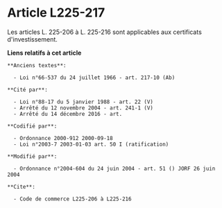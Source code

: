 # Article L225-217

Les articles L. 225-206 à L. 225-216 sont applicables aux certificats d'investissement.

**Liens relatifs à cet article**

	**Anciens textes**:

	  - Loi n°66-537 du 24 juillet 1966 - art. 217-10 (Ab)

	**Cité par**:

	  - Loi n°88-17 du 5 janvier 1988 - art. 22 (V)
	  - Arrêté du 12 novembre 2004 - art. 241-1 (V)
	  - Arrêté du 14 décembre 2016 - art.

	**Codifié par**:

	  - Ordonnance 2000-912 2000-09-18
	  - Loi n°2003-7 2003-01-03 art. 50 I (ratification)

	**Modifié par**:

	  - Ordonnance n°2004-604 du 24 juin 2004 - art. 51 () JORF 26 juin 2004

	**Cite**:

	  - Code de commerce L225-206 à L225-216
